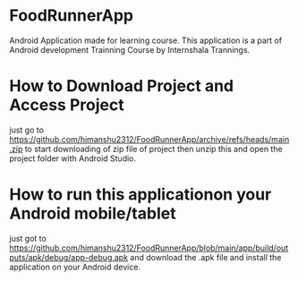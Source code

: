 # FoodRunnerApp
Android Application made for learning course.
This application is a part of Android development Trainning Course by Internshala Trannings.

# How to Download Project and Access Project
just go to https://github.com/himanshu2312/FoodRunnerApp/archive/refs/heads/main.zip to start downloading of zip file of project then unzip this and open the project folder with Android Studio.

# How to run this applicationon your Android mobile/tablet
just got to https://github.com/himanshu2312/FoodRunnerApp/blob/main/app/build/outputs/apk/debug/app-debug.apk and download the .apk file and install the application on your Android device.
